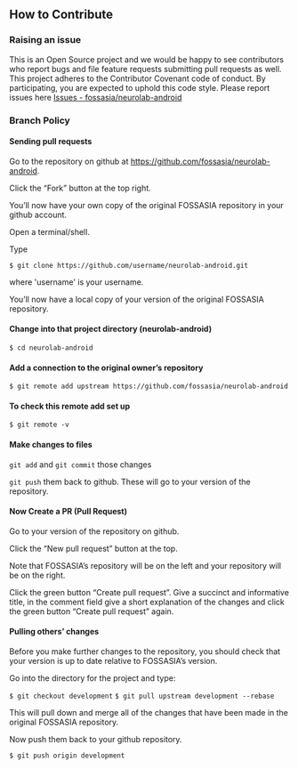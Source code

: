 ## How to Contribute

### Raising an issue
 This is an Open Source project and we would be happy to see contributors who report bugs and file feature requests submitting pull requests as well.
 This project adheres to the Contributor Covenant code of conduct.
 By participating, you are expected to uphold this code style.
 Please report issues here [Issues - fossasia/neurolab-android](https://github.com/fossasia/neurolab-android/issues)

### Branch Policy

#### Sending pull requests

Go to the repository on github at <https://github.com/fossasia/neurolab-android>.

Click the “Fork” button at the top right.

You’ll now have your own copy of the original FOSSASIA repository in your github account.

Open a terminal/shell.

Type

`$ git clone https://github.com/username/neurolab-android.git`

where 'username' is your username.

You’ll now have a local copy of your version of the original FOSSASIA repository.

#### Change into that project directory (neurolab-android)

`$ cd neurolab-android`

#### Add a connection to the original owner’s repository

`$ git remote add upstream https://github.com/fossasia/neurolab-android`

#### To check this remote add set up

`$ git remote -v`

#### Make changes to files

`git add` and `git commit` those changes

`git push` them back to github. These will go to your version of the repository.

#### Now Create a PR (Pull Request)
Go to your version of the repository on github.

Click the “New pull request” button at the top.

Note that FOSSASIA’s repository will be on the left and your repository will be on the right.

Click the green button “Create pull request”. Give a succinct and informative title, in the comment field give a short explanation of the changes and click the green button “Create pull request” again.

#### Pulling others’ changes
Before you make further changes to the repository, you should check that your version is up to date relative to FOSSASIA’s version.

Go into the directory for the project and type:

`$ git checkout development`
`$ git pull upstream development --rebase`

This will pull down and merge all of the changes that have been made in the original FOSSASIA repository.

Now push them back to your github repository.

`$ git push origin development`
